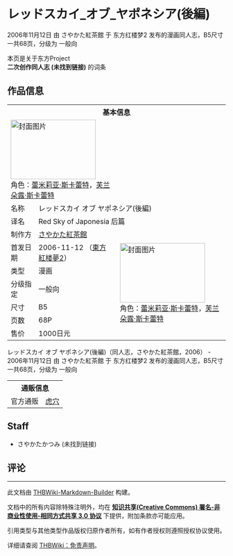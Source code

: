 # レッドスカイ_オブ_ヤポネシア(後編)

<!-- source html: G:\repos\THBWiki-Markdown-Builder\THBWikiMarkdown\Temp\main\2\27\ns0%3A%E3%83%AC%E3%83%83%E3%83%89%E3%82%B9%E3%82%AB%E3%82%A4_%E3%82%AA%E3%83%96_%E3%83%A4%E3%83%9D%E3%83%8D%E3%82%B7%E3%82%A2%28%E5%BE%8C%E7%B7%A8%29.html -->

2006年11月12日 由 さやかた紅茶館 于 东方红楼梦2 发布的漫画同人志，B5尺寸一共68页，分级为 一般向

本页是关于东方Project  
 **二次创作同人志 (未找到链接)** 的词条
## 作品信息

<table><tbody><tr><th colspan="3">基本信息</th></tr><tr><td class="cover-artwork-mobile" colspan="2"><a href="./文件-レッドスカイ_オブ_ヤポネシア(後編)封面.jpg.md" class="image" title="封面图片"><img alt="封面图片" src="https://upload.thwiki.cc/thumb/6/63/%E3%83%AC%E3%83%83%E3%83%89%E3%82%B9%E3%82%AB%E3%82%A4_%E3%82%AA%E3%83%96_%E3%83%A4%E3%83%9D%E3%83%8D%E3%82%B7%E3%82%A2%28%E5%BE%8C%E7%B7%A8%29%E5%B0%81%E9%9D%A2.jpg/196px-%E3%83%AC%E3%83%83%E3%83%89%E3%82%B9%E3%82%AB%E3%82%A4_%E3%82%AA%E3%83%96_%E3%83%A4%E3%83%9D%E3%83%8D%E3%82%B7%E3%82%A2%28%E5%BE%8C%E7%B7%A8%29%E5%B0%81%E9%9D%A2.jpg" decoding="async" loading="lazy" width="196" height="137" srcset="https://upload.thwiki.cc/thumb/6/63/%E3%83%AC%E3%83%83%E3%83%89%E3%82%B9%E3%82%AB%E3%82%A4_%E3%82%AA%E3%83%96_%E3%83%A4%E3%83%9D%E3%83%8D%E3%82%B7%E3%82%A2%28%E5%BE%8C%E7%B7%A8%29%E5%B0%81%E9%9D%A2.jpg/294px-%E3%83%AC%E3%83%83%E3%83%89%E3%82%B9%E3%82%AB%E3%82%A4_%E3%82%AA%E3%83%96_%E3%83%A4%E3%83%9D%E3%83%8D%E3%82%B7%E3%82%A2%28%E5%BE%8C%E7%B7%A8%29%E5%B0%81%E9%9D%A2.jpg 1.5x, https://upload.thwiki.cc/thumb/6/63/%E3%83%AC%E3%83%83%E3%83%89%E3%82%B9%E3%82%AB%E3%82%A4_%E3%82%AA%E3%83%96_%E3%83%A4%E3%83%9D%E3%83%8D%E3%82%B7%E3%82%A2%28%E5%BE%8C%E7%B7%A8%29%E5%B0%81%E9%9D%A2.jpg/392px-%E3%83%AC%E3%83%83%E3%83%89%E3%82%B9%E3%82%AB%E3%82%A4_%E3%82%AA%E3%83%96_%E3%83%A4%E3%83%9D%E3%83%8D%E3%82%B7%E3%82%A2%28%E5%BE%8C%E7%B7%A8%29%E5%B0%81%E9%9D%A2.jpg 2x" data-file-width="1280" data-file-height="895"></a><div class="cover-char">角色：<a href="./蕾米莉亚·斯卡蕾特.md" title="蕾米莉亚·斯卡蕾特">蕾米莉亚·斯卡蕾特</a>，<a href="./芙兰朵露·斯卡蕾特.md" title="芙兰朵露·斯卡蕾特">芙兰朵露·斯卡蕾特</a></div></td>
</tr><tr><td class="label">名称</td><td colspan="2"> レッドスカイ オブ ヤポネシア(後編) </td></tr><tr><td class="label">译名</td><td colspan="2"> Red Sky of Japonesia 后篇 </td></tr><tr><td class="label">制作方</td><td><a href="./さやかた紅茶館.md" title="さやかた紅茶館">さやかた紅茶館</a></td><td class="cover-artwork" rowspan="7" style="min-width:196px;"><a href="./文件-レッドスカイ_オブ_ヤポネシア(後編)封面.jpg.md" class="image" title="封面图片"><img alt="封面图片" src="https://upload.thwiki.cc/thumb/6/63/%E3%83%AC%E3%83%83%E3%83%89%E3%82%B9%E3%82%AB%E3%82%A4_%E3%82%AA%E3%83%96_%E3%83%A4%E3%83%9D%E3%83%8D%E3%82%B7%E3%82%A2%28%E5%BE%8C%E7%B7%A8%29%E5%B0%81%E9%9D%A2.jpg/196px-%E3%83%AC%E3%83%83%E3%83%89%E3%82%B9%E3%82%AB%E3%82%A4_%E3%82%AA%E3%83%96_%E3%83%A4%E3%83%9D%E3%83%8D%E3%82%B7%E3%82%A2%28%E5%BE%8C%E7%B7%A8%29%E5%B0%81%E9%9D%A2.jpg" decoding="async" loading="lazy" width="196" height="137" srcset="https://upload.thwiki.cc/thumb/6/63/%E3%83%AC%E3%83%83%E3%83%89%E3%82%B9%E3%82%AB%E3%82%A4_%E3%82%AA%E3%83%96_%E3%83%A4%E3%83%9D%E3%83%8D%E3%82%B7%E3%82%A2%28%E5%BE%8C%E7%B7%A8%29%E5%B0%81%E9%9D%A2.jpg/294px-%E3%83%AC%E3%83%83%E3%83%89%E3%82%B9%E3%82%AB%E3%82%A4_%E3%82%AA%E3%83%96_%E3%83%A4%E3%83%9D%E3%83%8D%E3%82%B7%E3%82%A2%28%E5%BE%8C%E7%B7%A8%29%E5%B0%81%E9%9D%A2.jpg 1.5x, https://upload.thwiki.cc/thumb/6/63/%E3%83%AC%E3%83%83%E3%83%89%E3%82%B9%E3%82%AB%E3%82%A4_%E3%82%AA%E3%83%96_%E3%83%A4%E3%83%9D%E3%83%8D%E3%82%B7%E3%82%A2%28%E5%BE%8C%E7%B7%A8%29%E5%B0%81%E9%9D%A2.jpg/392px-%E3%83%AC%E3%83%83%E3%83%89%E3%82%B9%E3%82%AB%E3%82%A4_%E3%82%AA%E3%83%96_%E3%83%A4%E3%83%9D%E3%83%8D%E3%82%B7%E3%82%A2%28%E5%BE%8C%E7%B7%A8%29%E5%B0%81%E9%9D%A2.jpg 2x" data-file-width="1280" data-file-height="895"></a><div class="cover-char">角色：<a href="./蕾米莉亚·斯卡蕾特.md" title="蕾米莉亚·斯卡蕾特">蕾米莉亚·斯卡蕾特</a>，<a href="./芙兰朵露·斯卡蕾特.md" title="芙兰朵露·斯卡蕾特">芙兰朵露·斯卡蕾特</a></div></td>
</tr><tr><td class="label">首发日期</td><td>2006-11-12&#160;（<a href="/展会作品列表?e=%E4%B8%9C%E6%96%B9%E7%BA%A2%E6%A5%BC%E6%A2%A6%232">東方紅楼夢2</a>）</td></tr><tr><td class="label">类型</td><td>漫画</td></tr><tr><td class="label">分级指定</td><td>一般向</td></tr><tr><td class="label">尺寸</td><td>B5</td></tr><tr><td class="label">页数</td><td>68P</td></tr><tr><td class="label">售价</td><td>1000日元</td></tr></tbody></table>

レッドスカイ オブ ヤポネシア(後編)（同人志，さやかた紅茶館，2006） - 2006年11月12日 由 さやかた紅茶館 于 东方红楼梦2 发布的漫画同人志，B5尺寸一共68页，分级为 一般向

<table><tbody><tr><th colspan="3">通贩信息</th></tr><tr><td class="label">官方通贩</td><td colspan="2"><a rel="nofollow" class="external text" href="https://ec.toranoana.jp/tora_r/ec/item/040010112325">虎穴</a></td></tr></tbody></table>


## Staff
- さやかたかつみ (未找到链接)

## 评论




---

此文档由 [THBWiki-Markdown-Builder](https://github.com/Delsin-Yu/THBWiki-Markdown-Builder) 构建。

文档中的所有内容除特殊注明外，均在 [**知识共享(Creative Commons) 署名-非商业性使用-相同方式共享 3.0 协议**](https://creativecommons.org/licenses/by-sa/3.0/deed.zh-hans) 下提供，附加条款亦可能应用。

引用类型与其他类型作品版权归原作者所有，如有作者授权则遵照授权协议使用。

详细请查阅 [THBWiki：免责声明](https://thbwiki.cc/THBWiki:%E5%85%8D%E8%B4%A3%E5%A3%B0%E6%98%8E)。


